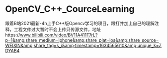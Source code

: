 # OpenCV_C++_CourceLearning
跟着B站2021最新-4h上手C++版Opencv学习的项目，跟打并加上自己的理解注释，工程文件过大暂时不会上传只传源文件，地址https://www.bilibili.com/video/BV11A411T7rL?p=1&amp;share_medium=iphone&amp;share_plat=ios&amp;share_source=WEIXIN&amp;share_tag=s_i&amp;timestamp=1634565610&amp;unique_k=ZDYAB4
